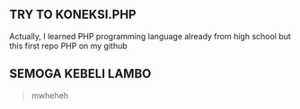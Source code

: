 ## TRY TO KONEKSI.PHP

Actually, I learned PHP programming language already from high school but this first repo PHP on my github

## SEMOGA KEBELI LAMBO
> mwheheh
